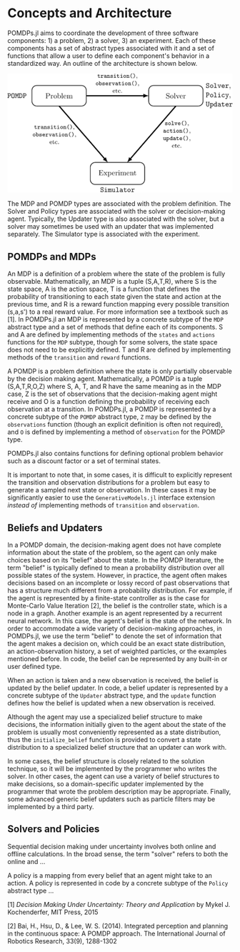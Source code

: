 # Concepts and Architecture

POMDPs.jl aims to coordinate the development of three software components: 1) a problem, 2) a solver, 3) an experiment.
Each of these components has a set of abstract types associated with it and a set of functions that allow a user to define each component's behavior in a standardized way.
An outline of the architecture is shown below.

![concepts](figures/concepts.png)

The MDP and POMDP types are associated with the problem definition.
The Solver and Policy types are associated with the solver or decision-making agent.
Typically, the Updater type is also associated with the solver, but a solver may sometimes be used with an updater that was implemented separately.
The Simulator type is associated with the experiment. 

## POMDPs and MDPs

An MDP is a definition of a problem where the state of the problem is fully observable.
Mathematically, an MDP is a tuple (S,A,T,R), where S is the state space, A is the action space, T is a function that defines the probability of transitioning to each state given the state and action at the previous time, and R is a reward function mapping every possible transition (s,a,s') to a real reward value.
For more information see a textbook such as [1].
In POMDPs.jl an MDP is represented by a concrete subtype of the `MDP` abstract type and a set of methods that define each of its components.
S and A are defined by implementing methods of the `states` and `actions` functions for the `MDP` subtype, though for some solvers, the state space does not need to be explicitly defined.
T and R are defined by implementing methods of the `transition` and `reward` functions. 

A POMDP is a problem definition where the state is only partially observable by the decision making agent.
Mathematically, a POMDP is a tuple (S,A,T,R,O,Z) where S, A, T, and R have the same meaning as in the MDP case, Z is the set of observations that the decision-making agent might receive and O is a function defining the probability of receiving each observation at a transition.
In POMDPs.jl, a POMDP is represented by a concrete subtype of the `POMDP` abstract type, `Z` may be defined by the `observations` function (though an explicit definition is often not required), and `O` is defined by implementing a method of `observation` for the POMDP type.

POMDPs.jl also contains functions for defining optional problem behavior such as a discount factor or a set of terminal states.

It is important to note that, in some cases, it is difficult to explicitly represent the transition and observation distributions for a problem but easy to generate a sampled next state or observation. In these cases it may be significantly easier to use the `GenerativeModels.jl` interface extension *instead of* implementing methods of `transition` and `observation`.


## Beliefs and Updaters

In a POMDP domain, the decision-making agent does not have complete information about the state of the problem, so the agent can only make choices based on its "belief" about the state.
In the POMDP literature, the term "belief" is typically defined to mean a probability distribution over all possible states of the system.
However, in practice, the agent often makes decisions based on an incomplete or lossy record of past observations that has a structure much different from a probability distribution.
For example, if the agent is represented by a finite-state controller as is the case for Monte-Carlo Value Iteration [2], the belief is the controller state, which is a node in a graph.
Another example is an agent represented by a recurrent neural network.
In this case, the agent's belief is the state of the network.
In order to accommodate a wide variety of decision-making approaches, in POMDPs.jl, we use the term "belief" to denote the set of information that the agent makes a decision on, which could be an exact state distribution, an action-observation history, a set of weighted particles, or the examples mentioned before.
In code, the belief can be represented by any built-in or user defined type.

When an action is taken and a new observation is received, the belief is updated by the belief updater.
In code, a belief updater is represented by a concrete subtype of the `Updater` abstract type, and the `update` function defines how the belief is updated when a new observation is received.

Although the agent may use a specialized belief structure to make decisions, the information initially given to the agent about the state of the problem is usually most conveniently represented as a state distribution, thus the `initialize_belief` function is provided to convert a state distribution to a specialized belief structure that an updater can work with.

In some cases, the belief structure is closely related to the solution technique, so it will be implemented by the programmer who writes the solver.
In other cases, the agent can use a variety of belief structures to make decisions, so a domain-specific updater implemented by the programmer that wrote the problem description may be appropriate.
Finally, some advanced generic belief updaters such as particle filters may be implemented by a third party.

## Solvers and Policies

Sequential decision making under uncertainty involves both online and offline calculations. In the broad sense, the term "solver" refers to both the online and ...

A policy is a mapping from every belief that an agent might take to an action. A policy is represented in code by a concrete subtype of the `Policy` abstract type ...


[1] *Decision Making Under Uncertainty: Theory and Application* by Mykel J. Kochenderfer, MIT Press, 2015

[2] Bai, H., Hsu, D., & Lee, W. S. (2014). Integrated perception and planning in the continuous space: A POMDP approach. The International Journal of Robotics Research, 33(9), 1288-1302


